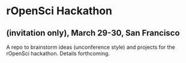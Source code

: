 # rOpenSci Hackathon   
## (invitation only), March 29-30, San Francisco

A repo to brainstorm ideas (unconference style) and projects for the rOpenSci hackathon. Details forthcoming.
